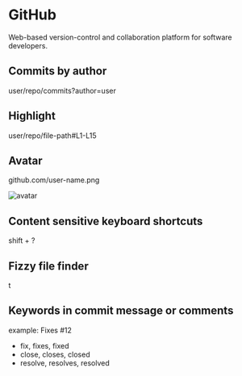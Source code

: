 # GitHub

Web-based version-control and collaboration platform for software developers.

## Commits by author

user/repo/commits?author=user

## Highlight

user/repo/file-path#L1-L15

## Avatar

github.com/user-name.png

![avatar](https://github.com/amercado1014.png)

## Content sensitive keyboard shortcuts

shift + ?

## Fizzy file finder

t

## Keywords in commit message or comments

example: Fixes #12

* fix, fixes, fixed
* close, closes, closed
* resolve, resolves, resolved


